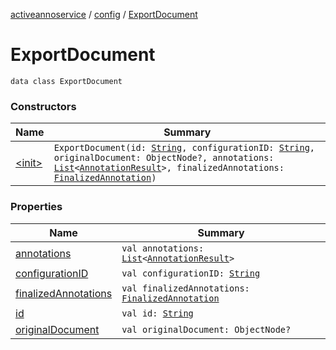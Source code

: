 [activeannoservice](../../index.md) / [config](../index.md) / [ExportDocument](./index.md)

# ExportDocument

`data class ExportDocument`

### Constructors

| Name | Summary |
|---|---|
| [&lt;init&gt;](-init-.md) | `ExportDocument(id: `[`String`](https://kotlinlang.org/api/latest/jvm/stdlib/kotlin/-string/index.html)`, configurationID: `[`String`](https://kotlinlang.org/api/latest/jvm/stdlib/kotlin/-string/index.html)`, originalDocument: ObjectNode?, annotations: `[`List`](https://kotlinlang.org/api/latest/jvm/stdlib/kotlin.collections/-list/index.html)`<`[`AnnotationResult`](../../document/-annotation-result/index.md)`>, finalizedAnnotations: `[`FinalizedAnnotation`](../../document/-finalized-annotation/index.md)`)` |

### Properties

| Name | Summary |
|---|---|
| [annotations](annotations.md) | `val annotations: `[`List`](https://kotlinlang.org/api/latest/jvm/stdlib/kotlin.collections/-list/index.html)`<`[`AnnotationResult`](../../document/-annotation-result/index.md)`>` |
| [configurationID](configuration-i-d.md) | `val configurationID: `[`String`](https://kotlinlang.org/api/latest/jvm/stdlib/kotlin/-string/index.html) |
| [finalizedAnnotations](finalized-annotations.md) | `val finalizedAnnotations: `[`FinalizedAnnotation`](../../document/-finalized-annotation/index.md) |
| [id](id.md) | `val id: `[`String`](https://kotlinlang.org/api/latest/jvm/stdlib/kotlin/-string/index.html) |
| [originalDocument](original-document.md) | `val originalDocument: ObjectNode?` |
